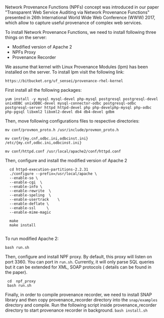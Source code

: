 Network Provenance Functions (NPFs) concept was introduced in our paper "Transparent Web Service Auditing via Network Provenance Functions" presented in 26th International World Wide Web Conference (WWW) 2017, which allow to capture useful provenance of complex web services.

To install Network Provenance Functions, we need to install following three things on the server:

+ Modified version of Apache 2
+ NPFs Proxy
+ Provenance Recorder

We assume that kernel with Linux Provenance Modules (lpm) has been installed on the server. To install lpm visit the following link:

`https://bitbucket.org/uf_sensei/provenance-rhel-kernel`

First install all the following packages:

`yum install -y mysql mysql-devel php-mysql postgresql postgresql-devel unixODBC unixODBC-devel mysql-connector-odbc postgresql-odbc postgresql-server httpd httpd-devel php php-develphp-mysql php-odbc php-pgsql libxml2 libxml2-devel db4 db4-devel gdbm`

Then, move following configurations files to respective directories:

`mv conf/provmon_proto.h /usr/include/provmon_proto.h`

`mv conf/{my.cnf,odbc.ini,odbcinst.ini} /etc/{my.cnf,odbc.ini,odbcinst.ini}`

`mv conf/httpd.conf /usr/local/apache2/conf/httpd.conf`

Then, configure and install the modified version of Apache 2

```
  cd httpd-execution-partitions-2.2.31
  ./configure --prefix=/usr/local/apache \
  --enable-so \
  --enable-cgi	\
  --enable-info	\
  --enable-rewrite	\
  --enable-speling	\
  --enable-usertrack	\
  --enable-deflate \
  --enable-ssl	   \
  --enable-mime-magic

  make
  make install
  
```

To run modified Apache 2:

```
bash run.sh

```

Then, configure and install NPF proxy. By default, this proxy will listen on port 3360. You can port in `run.sh`. Currently, it will only parse SQL queries but it can be extended for XML, SOAP protocols ( details can be found in the paper).

```
 cd  npf_proxy
 bash run.sh

```

Finally, in order to compile provenance recorder, we need to install SNAP library and then copy provenance_recorder directory into the `snap/examples` directory and compile.
Run the following script inside provenance_recorder directory to start provenance recorder in background.
` bash install.sh `
